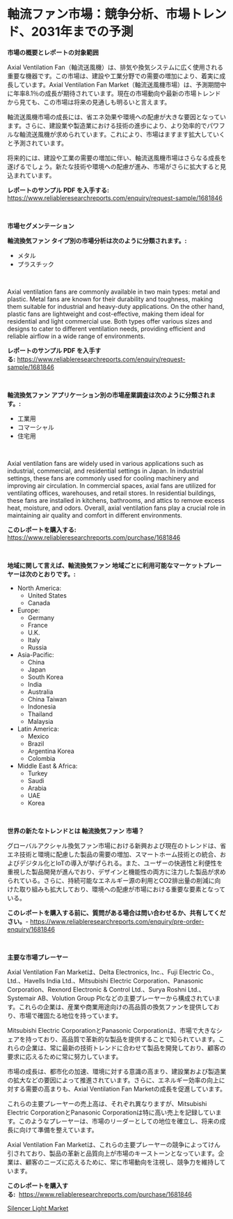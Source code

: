 <p><h1>軸流ファン市場：競争分析、市場トレンド、2031年までの予測</h1></p><p><strong>市場の概要とレポートの対象範囲</strong></p>
<p><p>Axial Ventilation Fan（軸流送風機）は、排気や換気システムに広く使用される重要な機器です。この市場は、建設や工業分野での需要の増加により、着実に成長しています。Axial Ventilation Fan Market（軸流送風機市場）は、予測期間中に年率8.1％の成長が期待されています。現在の市場動向や最新の市場トレンドから見ても、この市場は将来の見通しも明るいと言えます。</p><p>軸流送風機市場の成長には、省エネ効果や環境への配慮が大きな要因となっています。さらに、建設業や製造業における技術の進歩により、より効率的でパワフルな軸流送風機が求められています。これにより、市場はますます拡大していくと予測されています。</p><p>将来的には、建設や工業の需要の増加に伴い、軸流送風機市場はさらなる成長を遂げるでしょう。新たな技術や環境への配慮が進み、市場がさらに拡大すると見込まれています。</p></p>
<p><strong>レポートのサンプル PDF を入手する:</strong> <a href="https://www.reliableresearchreports.com/enquiry/request-sample/1681846">https://www.reliableresearchreports.com/enquiry/request-sample/1681846</a></p>
<p>&nbsp;</p>
<p><strong>市場セグメンテーション</strong></p>
<p><strong>軸流換気ファン タイプ別の市場分析は次のように分類されます。:</strong></p>
<p><ul><li>メタル</li><li>プラスチック</li></ul></p>
<p>&nbsp;</p>
<p><p>Axial ventilation fans are commonly available in two main types: metal and plastic. Metal fans are known for their durability and toughness, making them suitable for industrial and heavy-duty applications. On the other hand, plastic fans are lightweight and cost-effective, making them ideal for residential and light commercial use. Both types offer various sizes and designs to cater to different ventilation needs, providing efficient and reliable airflow in a wide range of environments.</p></p>
<p><strong>レポートのサンプル PDF を入手する:</strong>&nbsp;<a href="https://www.reliableresearchreports.com/enquiry/request-sample/1681846">https://www.reliableresearchreports.com/enquiry/request-sample/1681846</a></p>
<p>&nbsp;</p>
<p><strong> 軸流換気ファン アプリケーション別の市場産業調査は次のように分類されます。:</strong></p>
<p><ul><li>工業用</li><li>コマーシャル</li><li>住宅用</li></ul></p>
<p>&nbsp;</p>
<p><p>Axial ventilation fans are widely used in various applications such as industrial, commercial, and residential settings in Japan. In industrial settings, these fans are commonly used for cooling machinery and improving air circulation. In commercial spaces, axial fans are utilized for ventilating offices, warehouses, and retail stores. In residential buildings, these fans are installed in kitchens, bathrooms, and attics to remove excess heat, moisture, and odors. Overall, axial ventilation fans play a crucial role in maintaining air quality and comfort in different environments.</p></p>
<p><strong>このレポートを購入する:</strong>&nbsp; <a href="https://www.reliableresearchreports.com/purchase/1681846">https://www.reliableresearchreports.com/purchase/1681846</a></p>
<p>&nbsp;</p>
<p><strong>地域に関して言えば、軸流換気ファン 地域ごとに利用可能なマーケットプレーヤーは次のとおりです。:</strong></p>
<p><ul>
    <li>
        North America:
        <ul>
            <li>United States</li>
            <li>Canada</li>
        </ul>
    </li>
    <li>
        Europe:
        <ul>
            <li>Germany</li>
            <li>France</li>
            <li>U.K.</li>
            <li>Italy</li>
            <li>Russia</li>
        </ul>
    </li>
    <li>
        Asia-Pacific:
        <ul>
            <li>China</li>
            <li>Japan</li>
            <li>South Korea</li>
            <li>India</li>
            <li>Australia</li>
            <li>China Taiwan</li>
            <li>Indonesia</li>
            <li>Thailand</li>
            <li>Malaysia</li>
        </ul>
    </li>
    <li>
        Latin America:
        <ul>
            <li>Mexico</li>
            <li>Brazil</li>
            <li>Argentina Korea</li>
            <li>Colombia</li>
        </ul>
    </li>
    <li>
        Middle East & Africa:
        <ul>
            <li>Turkey</li>
            <li>Saudi</li>
            <li>Arabia</li>
            <li>UAE</li>
            <li>Korea</li>
        </ul>
    </li>
    </ul></p>
<p>&nbsp;</p>
<p><strong>世界の新たなトレンドとは 軸流換気ファン 市場？</strong></p>
<p><p>グローバルアクシャル換気ファン市場における新興および現在のトレンドは、省エネ技術と環境に配慮した製品の需要の増加、スマートホーム技術との統合、およびデジタル化とIoTの導入が挙げられる。また、ユーザーの快適性と利便性を重視した製品開発が進んでおり、デザインと機能性の両方に注力した製品が求められている。さらに、持続可能なエネルギー源の利用とCO2排出量の削減に向けた取り組みも拡大しており、環境への配慮が市場における重要な要素となっている。</p></p>
<p><strong>このレポートを購入する前に、質問がある場合は問い合わせるか、共有してください。</strong>- <a href="https://www.reliableresearchreports.com/enquiry/pre-order-enquiry/1681846">https://www.reliableresearchreports.com/enquiry/pre-order-enquiry/1681846</a></p>
<p>&nbsp;</p>
<p><strong>主要な市場プレーヤー</strong></p>
<p><p>Axial Ventilation Fan Marketは、Delta Electronics, Inc.、Fuji Electric Co., Ltd.、Havells India Ltd.、Mitsubishi Electric Corporation、Panasonic Corporation、Rexnord Electronic & Control Ltd.、Surya Roshni Ltd.、Systemair AB、Volution Group Plcなどの主要プレーヤーから構成されています。これらの企業は、産業や商業用途向けの高品質の換気ファンを提供しており、市場で確固たる地位を持っています。</p><p>Mitsubishi Electric CorporationとPanasonic Corporationは、市場で大きなシェアを持っており、高品質で革新的な製品を提供することで知られています。これらの企業は、常に最新の技術トレンドに合わせて製品を開発しており、顧客の要求に応えるために常に努力しています。</p><p>市場の成長は、都市化の加速、環境に対する意識の高まり、建設業および製造業の拡大などの要因によって推進されています。さらに、エネルギー効率の向上に対する需要の高まりも、Axial Ventilation Fan Marketの成長を促進しています。</p><p>これらの主要プレーヤーの売上高は、それぞれ異なりますが、Mitsubishi Electric CorporationとPanasonic Corporationは特に高い売上を記録しています。このようなプレーヤーは、市場のリーダーとしての地位を確立し、将来の成長に向けて準備を整えています。</p><p>Axial Ventilation Fan Marketは、これらの主要プレーヤーの競争によってけん引されており、製品の革新と品質向上が市場のキーストーンとなっています。企業は、顧客のニーズに応えるために、常に市場動向を注視し、競争力を維持しています。</p></p>
<p><strong>このレポートを購入する:</strong>&nbsp;&nbsp;<a href="https://www.reliableresearchreports.com/purchase/1681846">https://www.reliableresearchreports.com/purchase/1681846</a></p>
<p><p><a href="https://metal-farmhouse-e95.notion.site/Silencer-Light-Market-Research-Report-Forecasted-for-Period-from-2024-2031-by-Market-Type-Market-1ef6838c3fbc4dceaa6e09b6cfa3c0b0">Silencer Light Market</a></p></p>